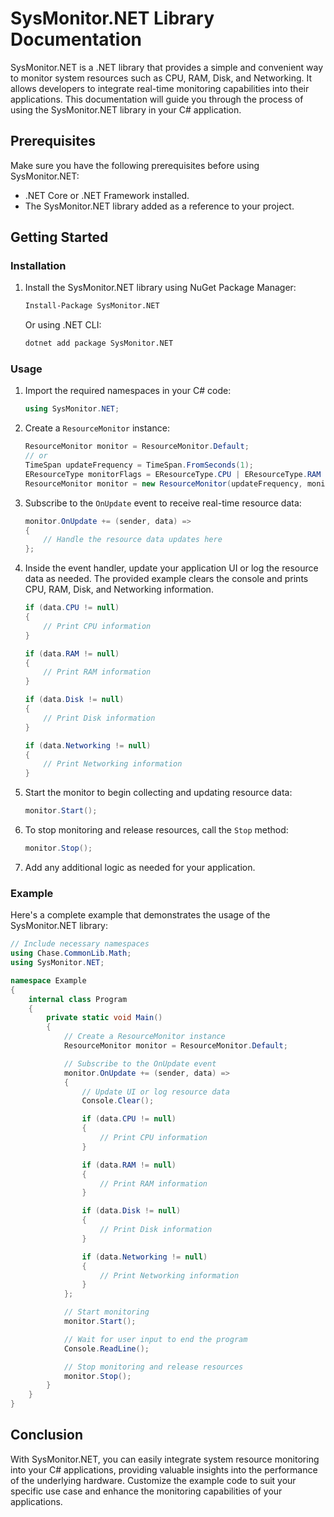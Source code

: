 # SysMonitor.NET Library Documentation

SysMonitor.NET is a .NET library that provides a simple and convenient way to monitor system resources such as CPU, RAM, Disk, and Networking. It allows developers to integrate real-time monitoring capabilities into their applications. This documentation will guide you through the process of using the SysMonitor.NET library in your C# application.

## Prerequisites

Make sure you have the following prerequisites before using SysMonitor.NET:

- .NET Core or .NET Framework installed.
- The SysMonitor.NET library added as a reference to your project.

## Getting Started

### Installation

1. Install the SysMonitor.NET library using NuGet Package Manager:

   ```bash
   Install-Package SysMonitor.NET
   ```

   Or using .NET CLI:

   ```bash
   dotnet add package SysMonitor.NET
   ```

### Usage

1. Import the required namespaces in your C# code:

   ```csharp
   using SysMonitor.NET;
   ```

2. Create a `ResourceMonitor` instance:

   ```csharp
   ResourceMonitor monitor = ResourceMonitor.Default;
   // or
   TimeSpan updateFrequency = TimeSpan.FromSeconds(1);
   EResourceType monitorFlags = EResourceType.CPU | EResourceType.RAM | EResourceType.DISK | EResourceType.NETWORK;
   ResourceMonitor monitor = new ResourceMonitor(updateFrequency, monitorFlags);
   ```

3. Subscribe to the `OnUpdate` event to receive real-time resource data:

   ```csharp
   monitor.OnUpdate += (sender, data) =>
   {
       // Handle the resource data updates here
   };
   ```

4. Inside the event handler, update your application UI or log the resource data as needed. The provided example clears the console and prints CPU, RAM, Disk, and Networking information.

   ```csharp
   if (data.CPU != null)
   {
       // Print CPU information
   }

   if (data.RAM != null)
   {
       // Print RAM information
   }

   if (data.Disk != null)
   {
       // Print Disk information
   }

   if (data.Networking != null)
   {
       // Print Networking information
   }
   ```

5. Start the monitor to begin collecting and updating resource data:

   ```csharp
   monitor.Start();
   ```

6. To stop monitoring and release resources, call the `Stop` method:

   ```csharp
   monitor.Stop();
   ```

7. Add any additional logic as needed for your application.

### Example

Here's a complete example that demonstrates the usage of the SysMonitor.NET library:

```csharp
// Include necessary namespaces
using Chase.CommonLib.Math;
using SysMonitor.NET;

namespace Example
{
    internal class Program
    {
        private static void Main()
        {
            // Create a ResourceMonitor instance
            ResourceMonitor monitor = ResourceMonitor.Default;

            // Subscribe to the OnUpdate event
            monitor.OnUpdate += (sender, data) =>
            {
                // Update UI or log resource data
                Console.Clear();

                if (data.CPU != null)
                {
                    // Print CPU information
                }

                if (data.RAM != null)
                {
                    // Print RAM information
                }

                if (data.Disk != null)
                {
                    // Print Disk information
                }

                if (data.Networking != null)
                {
                    // Print Networking information
                }
            };

            // Start monitoring
            monitor.Start();

            // Wait for user input to end the program
            Console.ReadLine();

            // Stop monitoring and release resources
            monitor.Stop();
        }
    }
}
```

## Conclusion

With SysMonitor.NET, you can easily integrate system resource monitoring into your C# applications, providing valuable insights into the performance of the underlying hardware. Customize the example code to suit your specific use case and enhance the monitoring capabilities of your applications.